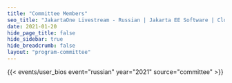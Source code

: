 ```yaml
---
title: "Committee Members"
seo_title: "JakartaOne Livestream - Russian | Jakarta EE Software | Cloud Native"
date: 2021-01-20
hide_page_title: false
hide_sidebar: true
hide_breadcrumb: false
layout: "program-committee"
---
```


{{< events/user_bios event="russian" year="2021" source="committee" >}}